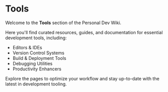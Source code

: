 # Tools

Welcome to the **Tools** section of the Personal Dev Wiki.

Here you'll find curated resources, guides, and documentation for essential development tools, including:

- Editors & IDEs
- Version Control Systems
- Build & Deployment Tools
- Debugging Utilities
- Productivity Enhancers

Explore the pages to optimize your workflow and stay up-to-date with the latest in development tooling.